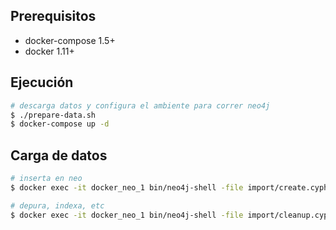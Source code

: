 ## Prerequisitos

- docker-compose 1.5+
- docker 1.11+

## Ejecución

```sh
# descarga datos y configura el ambiente para correr neo4j
$ ./prepare-data.sh
$ docker-compose up -d
```

## Carga de datos

```sh
# inserta en neo
$ docker exec -it docker_neo_1 bin/neo4j-shell -file import/create.cypher

# depura, indexa, etc
$ docker exec -it docker_neo_1 bin/neo4j-shell -file import/cleanup.cypher
```
